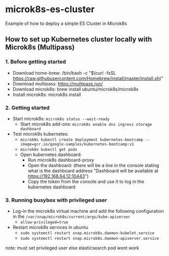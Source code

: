 # microk8s-es-cluster
Example of how to deploy a simple ES Cluster in Microk8s

## How to set up Kubernetes cluster locally with Microk8s (Multipass)

### 1. Before getting started
- Download home-brew: /bin/bash -c "$(curl -fsSL https://raw.githubusercontent.com/Homebrew/install/master/install.sh)"
- Download multipass: https://multipass.run/
- Download microk8s: brew install ubuntu/microk8s/microk8s 
- Install microk8s: microk8s install

### 2. Getting started
- Start microk8s: `microk8s status --wait-ready`
    - Start microk8s add-ons: `microk8s enable dns ingress storage dashboard`
- Test microk8s kubernetes: 
    - `microk8s kubectl create deployment kubernetes-bootcamp --image=gcr.io/google-samples/kubernetes-bootcamp:v1`
    - `microk8s kubectl get pods`
    - Open kubernetes dashboard:
        - Run microk8s dashboard-proxy
        - Open the dashboard: (there will be a line in the console stating what is the dashboard address "Dashboard will be available at https://192.168.64.12:10443")
        - Copy the token from the console and use it to log in the kubernetes dashboard

### 3. Running busybox with privileged user
- Log-in the microk8s virtual machine and add the following configuration in the `/var/snap/microk8s/current/args/kube-apiserver`
    - `allow-privileged=true`
- Restart microk8s services in ubuntu
    - `sudo systemctl restart snap.microk8s.daemon-kubelet.service`
    - `sudo systemctl restart snap.microk8s.daemon-apiserver.service`


note: must set privileged user else elasticsearch pod wont work
